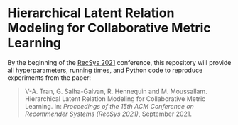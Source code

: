 # Hierarchical Latent Relation Modeling for Collaborative Metric Learning

By the beginning of the [RecSys 2021](https://recsys.acm.org/recsys21/) conference, this repository will provide all hyperparameters, running times, and Python code to reproduce experiments from the paper:

> V-A. Tran, G. Salha-Galvan, R. Hennequin and M. Moussallam. Hierarchical Latent Relation Modeling for Collaborative Metric Learning. In: *Proceedings of the 15th ACM Conference on Recommender Systems (RecSys 2021)*, September 2021.
